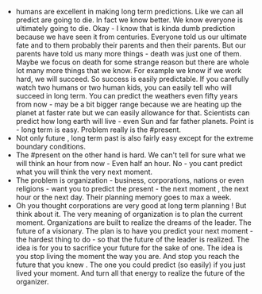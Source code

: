 - humans are excellent in making long term predictions. Like we can all predict are going to die. In fact we know better. We know everyone is ultimately going to die. Okay - I know that is kinda dumb prediction because we have seen it from centuries. Everyone told us our ultimate fate and to them probably their parents and then their parents. But our parents have told us many more things - death was just one of them. Maybe we focus on death for some strange reason but there are whole lot many more things that we know. For example we know if we work hard, we will succeed. So success is easily predictable. If you carefully watch two humans or two human kids, you can easily tell who will succeed in long term. You can predict the weathers even fifty years from now - may be a bit bigger range because we are heating up the planet at faster rate but we can easily allowance for that. Scientists can predict how long earth will live - even Sun and far father planets. Point is  - long term is easy. Problem really is the #present.
- Not only future , long term past is also fairly easy except for the extreme boundary conditions.
- The #present on the other hand is hard. We can't tell for sure what we will think an hour from now - Even half an hour. No - you cant predict what you will think the very next moment.
- The problem is organization - business, corporations, nations or even religions - want you to predict the present - the next moment , the next hour or the next day. Their planning memory goes to max a week.
- Oh you thought corporations are very good at long term planning ! But think about it.  The very meaning of organization is to plan the current moment.  Organizations are built to realize the dreams of the leader. The future of a visionary. The plan is to have you predict your next moment - the hardest thing to do - so that the future of the leader is realized. The idea is for you to sacrifice your future for the sake of one. The idea is you stop living the moment the way you are.  And stop you reach the future that you knew . The one you could predict (so easily) if you just lived your moment.  And turn all that energy to realize the future of the organizer.